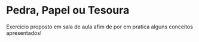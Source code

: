 # Pedra, Papel ou Tesoura

<p>Exercicio proposto em sala de aula afim de por em pratica alguns conceitos apresentados!</p>
